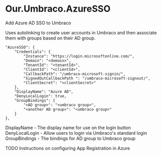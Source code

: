 # Our.Umbraco.AzureSSO
Add Azure AD SSO to Umbraco

Uses autolinking to create user accounts in Umbraco and then associate them with groups based on their AD group.

```
"AzureSSO": {
    "Credentials": {
        "Instance": "https://login.microsoftonline.com/",
        "Domain": "<domain>",
        "TenantId": "<tenantId>",
        "ClientId": "<clientId>",
        "CallbackPath": "/umbraco-microsoft-signin/",
        "SignedOutCallbackPath ": "/umbraco-microsoft-signout/",
        "ClientSecret": "<clientSecret>"
    },
    "DisplayName": "Azure AD",
    "DenyLocalLogin": true,
    "GroupBindings": {
        "<AD group>": "<umbraco group>",
        "<another AD group>": "<umbraco group>"
    }
},
```

DisplayName - The display name for use on the login button
DenyLocalLogin - Allow users to login via Umbraco's standard login
GroupBindings - The bindings for AD group to Umbraco group

TODO Instructions on configuring App Registration in Azure


